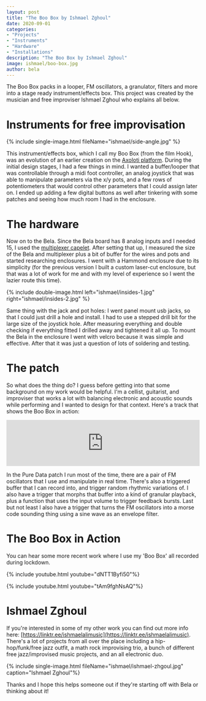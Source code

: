 ```yaml
---
layout: post
title: "The Boo Box by Ishmael Zghoul"
date: 2020-09-01
categories:
- "Projects"
- "Instruments"
- "Hardware"
- "Installations"
description: "The Boo Box by Ishmael Zghoul"
image: ishmael/boo-box.jpg
author: bela
---
```


The Boo Box packs in a looper, FM oscillators, a granulator, filters and more into a stage ready instrument/effects box. This project was created by the musician and free improviser Ishmael Zghoul who explains all below.


# Instruments for free improvisation

{% include single-image.html fileName="ishmael/side-angle.jpg" %}

This instrument/effects box, which I call my Boo Box (from the film Hook), was an evolution of an earlier creation on the [Axoloti platform](http://www.axoloti.com/). During the initial design stages, I had a few things in mind. I wanted a buffer/looper that was controllable through a midi foot controller, an analog joystick that was able to manipulate parameters via the x/y pots, and a few rows of potentiometers that would control other parameters that I could assign later on. I ended up adding a few digital buttons as well after tinkering with some patches and seeing how much room I had in the enclosure.

# The hardware

Now on to the Bela. Since the Bela board has 8 analog inputs and I needed 15, I used the [multiplexer capelet](https://shop.bela.io/collections/extras/products/multiplexer-capelet). After setting that up, I measured the size of the Bela and multiplexer plus a bit of buffer for the wires and pots and started researching enclosures. I went with a Hammond enclosure due to its simplicity (for the previous version I built a custom laser-cut enclosure, but that was a lot of work for me and with my level of experience so I went the lazier route this time).

{% include double-image.html left="ishmael/insides-1.jpg" right="ishmael/insides-2.jpg" %}

Same thing with the jack and pot holes: I went panel mount usb jacks, so that I could just drill a hole and install. I had to use a stepped drill bit for the large size of the joystick hole. After measuring everything and double checking if everything fitted I drilled away and tightened it all up. To mount the Bela in the enclosure I went with velcro because it was simple and effective. After that it was just a question of lots of soldering and testing.

# The patch

So what does the thing do? I guess before getting into that some background on my work would be helpful. I'm a cellist, guitarist, and improviser that works a lot with balancing electronic and acoustic sounds while performing and I wanted to design for that context. Here's a track that shows the Boo Box in action:

<iframe style="border: 0; width: 100%; height: 120px;" src="https://bandcamp.com/EmbeddedPlayer/album=144200718/size=large/bgcol=333333/linkcol=ffffff/tracklist=false/artwork=small/track=1008086306/transparent=true/" seamless><a href="http://nycnoise.bandcamp.com/album/stuff-i-like-vol-2">STUFF I LIKE VOL.2 by NYC NOISE</a></iframe>

In the Pure Data patch I run most of the time, there are a pair of FM oscillators that I use and manipulate in real time. There's also a triggered buffer that I can record into, and trigger random rhythmic variations of. I also have a trigger that morphs that buffer into a kind of granular playback, plus a function that uses the input volume to trigger feedback bursts. Last but not least I also have a trigger that turns the FM oscillators into a morse code sounding thing using a sine wave as an envelope filter.

# The Boo Box in Action

You can hear some more recent work where I use my 'Boo Box' all recorded during lockdown.

{% include youtube.html youtube="dNTT1Byfi50"%}

{% include youtube.html youtube="tAm9fghNsAQ"%}

# Ishmael Zghoul

If you're interested in some of my other work you can find out more info here: [https://linktr.ee/ishmaelalimusic](https://linktr.ee/ishmaelalimusic). There's a lot of projects from all over the place including a hip-hop/funk/free jazz outfit, a math rock improvising trio, a bunch of different free jazz/improvised music projects, and an all electronic duo.

{% include single-image.html fileName="ishmael/ishmael-zhgoul.jpg" caption="Ishmael Zghoul"%}

Thanks and I hope this helps someone out if they're starting off with Bela or thinking about it!
